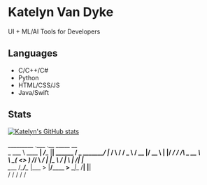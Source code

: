 # Katelyn Van Dyke

UI + ML/AI Tools for Developers

## Languages
* C/C++/C#
* Python
* HTML/CSS/JS
* Java/Swift

## Stats
[![Katelyn's GitHub stats](https://github-readme-stats.vercel.app/api?username=KatelynVanDyke)](https://github.com/anuraghazra/github-readme-stats)

_________            .___       .__            _____          __   
\_   ___ \  ____   __| _/____   |__| ______   /  _  \________/  |_ 
/    \  \/ /  _ \ / __ |/ __ \  |  |/  ___/  /  /_\  \_  __ \   __\
\     \___(  <_> ) /_/ \  ___/  |  |\___ \  /    |    \  | \/|  |  
 \______  /\____/\____ |\___  > |__/____  > \____|__  /__|   |__|  
        \/            \/    \/          \/          \/  